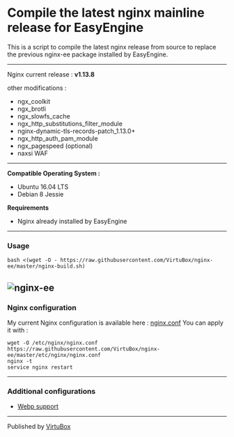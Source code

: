 # Compile the latest nginx mainline release for EasyEngine

This is a script to compile the latest nginx release from source to replace the previous nginx-ee package installed by EasyEngine. 

-----
Nginx current release : **v1.13.8**

other modifications :
* ngx_coolkit
* ngx_brotli
* ngx_slowfs_cache
* ngx_http_substitutions_filter_module
* nginx-dynamic-tls-records-patch_1.13.0+
* ngx_http_auth_pam_module
* ngx_pagespeed (optional)
* naxsi WAF
-----

**Compatible Operating System :**
* Ubuntu 16.04 LTS
* Debian 8 Jessie 

**Requirements**
* Nginx already installed by EasyEngine 

-----

### Usage 

```
bash <(wget -O - https://raw.githubusercontent.com/VirtuBox/nginx-ee/master/nginx-build.sh)
```

![nginx-ee](https://raw.githubusercontent.com/VirtuBox/nginx-ee/master/nginx-ee.png)
-----

### Nginx configuration

My current Nginx configuration is available here : [nginx.conf](https://github.com/VirtuBox/nginx-ee/blob/master/etc/nginx/nginx.conf)
You can apply it with  : 
```
wget -O /etc/nginx/nginx.conf https://raw.githubusercontent.com/VirtuBox/nginx-ee/master/etc/nginx/nginx.conf
nginx -t
service nginx restart
```

-----

### Additional configurations 

* [Webp support](https://github.com/VirtuBox/nginx-ee/blob/master/doc/webp.md)

-----

Published by <a href="https://virtubox.net" title="VirtuBox">VirtuBox</a>





